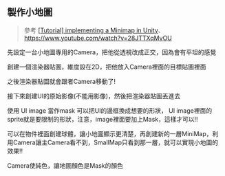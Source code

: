 ## 製作小地圖

> 參考 [[Tutorial] implementing a Minimap in Unity](https://blog.theknightsofunity.com/implementing-minimap-unity/)、https://www.youtube.com/watch?v=28JTTXqMvOU

先設定一台小地圖專用的Camera，把他從透視改成正交，因為會有平坦的感覺

創建一個渲染器貼圖，維度設在2D，把他放入Camera裡面的目標貼圖裡面

之後渲染器貼圖就會跟者Camera移動了!

接下來創建UI的原始影像(不能用影像)，然後把渲染器貼圖丟進去



使用 UI image 當作mask 可以把UI的邊框換成想要的形狀， UI image裡面的sprite就是要限制的形狀，注意，image裡面要加上Mask，這樣才可以!!



可以在物件裡面創建球體，讓小地圖顯示更清楚，再創建新的一層MiniMap，利用Camera讓主Camera看不到，SmallMap只看到那一層，就可以實現小地圖的效果!!



Camera使純色，讓地圖顏色是Mask的顏色

